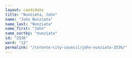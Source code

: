 ```yaml
---
layout: candidate
title: "Nunziata, John"
name: "John Nunziata"
name_last: "Nunziata"
name_first: "John"
name_sortby: "nunziata"
id: "2536"
ward: "12"
permalink: "/toronto-city-council/john-nunziata-2536/"
---
```

